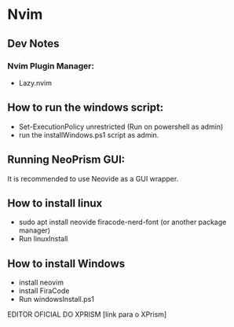 # Nvim

## Dev Notes

### Nvim Plugin Manager:

- Lazy.nvim

## How to run the windows script:

- Set-ExecutionPolicy unrestricted (Run on powershell as admin)
- run the installWindows.ps1 script as admin.

## Running NeoPrism GUI:
It is recommended to use Neovide as a GUI wrapper.

## How to install linux
- sudo apt install neovide firacode-nerd-font (or another package manager)
- Run linuxInstall

## How to install Windows
- install neovim
- install FiraCode
- Run windowsInstall.ps1

EDITOR OFICIAL DO XPRISM
[link para o XPrism]
